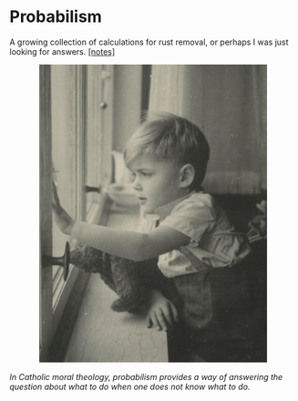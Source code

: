 # Probabilism

A growing collection of calculations for rust removal, or perhaps I was just looking for answers. [[notes]](notes/notes.pdf)

<p align="center">
  <img src="img/KU-around-1948.jpg" width="400">
</p>

*In Catholic moral theology, probabilism provides a way of answering the question about what to do when one does not know what to do.*
